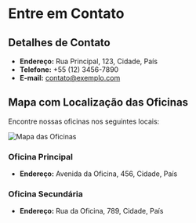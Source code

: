 # Entre em Contato

## Detalhes de Contato

- **Endereço:** Rua Principal, 123, Cidade, País
- **Telefone:** +55 (12) 3456-7890
- **E-mail:** contato@exemplo.com

## Mapa com Localização das Oficinas

Encontre nossas oficinas nos seguintes locais:

![Mapa das Oficinas](link_para_imagem_do_mapa)

### Oficina Principal

- **Endereço:** Avenida da Oficina, 456, Cidade, País

### Oficina Secundária

- **Endereço:** Rua da Oficina, 789, Cidade, País
